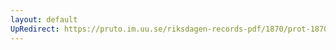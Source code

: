 ```yaml
---
layout: default
UpRedirect: https://pruto.im.uu.se/riksdagen-records-pdf/1870/prot-1870--ak--319/prot-1870--ak--319_003.pdf
---
```

